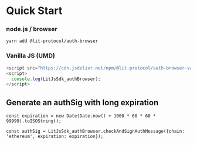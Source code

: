# Quick Start

### node.js / browser

```
yarn add @lit-protocol/auth-browser
```

### Vanilla JS (UMD)

```js
<script src="https://cdn.jsdelivr.net/npm/@lit-protocol/auth-browser-vanilla/auth-browser.js"></script>
<script>
  console.log(LitJsSdk_authBrowser);
</script>
```

## Generate an authSig with long expiration

```
const expiration = new Date(Date.now() + 1000 * 60 * 60 * 99999).toISOString();

const authSig = LitJsSdk_authBrowser.checkAndSignAuthMessage({chain: 'ethereum', expiration: expiration});

```

